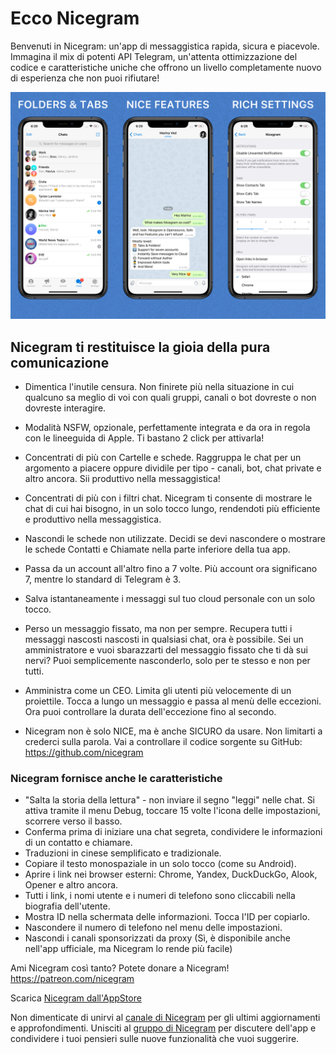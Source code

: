 # Ecco Nicegram

Benvenuti in Nicegram: un'app di messaggistica rapida, sicura e piacevole. Immagina il mix di potenti API Telegram, un'attenta ottimizzazione del codice e caratteristiche uniche che offrono un livello completamente nuovo di esperienza che non puoi rifiutare!

![Immagine di presentazione](images/NicegramGrid.png)

## Nicegram ti restituisce la gioia della pura comunicazione

- Dimentica l'inutile censura. Non finirete più nella situazione in cui qualcuno sa meglio di voi con quali gruppi, canali o bot dovreste o non dovreste interagire.

- Modalità NSFW, opzionale, perfettamente integrata e da ora in regola con le lineeguida di Apple. Ti bastano 2 click per attivarla!

- Concentrati di più con Cartelle e schede. Raggruppa le chat per un argomento a piacere oppure dividile per tipo - canali, bot, chat private e altro ancora. Sii produttivo nella messaggistica!

- Concentrati di più con i filtri chat. Nicegram ti consente di mostrare le chat di cui hai bisogno, in un solo tocco lungo, rendendoti più efficiente e produttivo nella messaggistica.

- Nascondi le schede non utilizzate. Decidi se devi nascondere o mostrare le schede Contatti e Chiamate nella parte inferiore della tua app.

- Passa da un account all'altro fino a 7 volte. Più account ora significano 7, mentre lo standard di Telegram è 3.

- Salva istantaneamente i messaggi sul tuo cloud personale con un solo tocco.

- Perso un messaggio fissato, ma non per sempre. Recupera tutti i messaggi nascosti nascosti in qualsiasi chat, ora è possibile. Sei un amministratore e vuoi sbarazzarti del messaggio fissato che ti dà sui nervi? Puoi semplicemente nasconderlo, solo per te stesso e non per tutti.

- Amministra come un CEO. Limita gli utenti più velocemente di un proiettile. Tocca a lungo un messaggio e passa al menù delle eccezioni. Ora puoi controllare la durata dell'eccezione fino al secondo.

- Nicegram non è solo NICE, ma è anche SICURO da usare. Non limitarti a crederci sulla parola. Vai a controllare il codice sorgente su GitHub: <https://github.com/nicegram>

### Nicegram fornisce anche le caratteristiche

- "Salta la storia della lettura" - non inviare il segno "leggi" nelle chat. Si attiva tramite il menu Debug, toccare 15 volte l'icona delle impostazioni, scorrere verso il basso.
- Conferma prima di iniziare una chat segreta, condividere le informazioni di un contatto e chiamare.
- Traduzioni in cinese semplificato e tradizionale.
- Copiare il testo monospaziale in un solo tocco (come su Android).
- Aprire i link nei browser esterni: Chrome, Yandex, DuckDuckGo, Alook, Opener e altro ancora.
- Tutti i link, i nomi utente e i numeri di telefono sono cliccabili nella biografia dell'utente.
- Mostra ID nella schermata delle informazioni. Tocca l'ID per copiarlo.
- Nascondere il numero di telefono nel menu delle impostazioni.
- Nascondi i canali sponsorizzati da proxy (Sì, è disponibile anche nell'app ufficiale, ma Nicegram lo rende più facile)

Ami Nicegram così tanto?
Potete donare a Nicegram! <https://patreon.com/nicegram>

Scarica [Nicegram dall'AppStore](https://itunes.apple.com/app/id1457369322)

Non dimenticate di unirvi al [canale di Nicegram](https://t.me/nicegramapp) per gli ultimi aggiornamenti e approfondimenti. Unisciti al [gruppo di Nicegram](https://t.me/nicegram_it) per discutere dell'app e condividere i tuoi pensieri sulle nuove funzionalità che vuoi suggerire.
